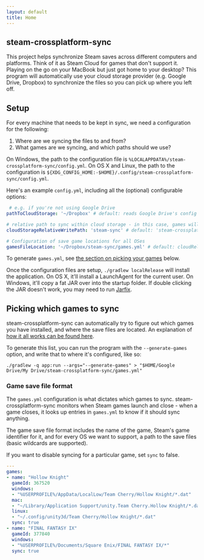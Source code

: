 ```yaml
---
layout: default
title: Home
---
```



## steam-crossplatform-sync

This project helps synchronize Steam saves across different computers and
platforms. Think of it as Steam Cloud for games that don't support it. Playing
on the go on your MacBook but just got home to your desktop? This program will
automatically use your cloud storage provider (e.g. Google Drive, Dropbox) to
synchronize the files so you can pick up where you left off.

## Setup

For every machine that needs to be kept in sync, we need a configuration for
the following:

1. Where are we syncing the files to and from?
2. What games are we syncing, and which paths should we use?

On Windows, the path to the configuration file is
`%LOCALAPPDATA%/steam-crossplatform-sync/config.yml`. On OS X and Linux, the
path to the configuration is
`${XDG_CONFIG_HOME:-$HOME}/.config/steam-crossplatform-sync/config.yml`.

Here's an example `config.yml`, including all the (optional) configurable
options:

```yml
 # e.g. if you're not using Google Drive
pathToCloudStorage: '~/Dropbox' # default: reads Google Drive's config to find your Drive location

# relative path to sync within cloud storage - in this case, games will be synced into ~/Dropbox/steam-sync
cloudStorageRelativeWritePath: 'steam-sync' # default: 'steam-crossplatform-sync'

# Configuration of save game locations for all OSes
gamesFileLocation: '~/Dropbox/steam-sync/games.yml' # default: cloudRelativeWritePath/games.yml
```

To generate `games.yml`, see [the section on picking your games](#picking-which-games-to-sync)
below.

Once the configuration files are setup, `./gradlew localRelease` will install
the application. On OS X, it'll install a LaunchAgent for the current user. On
Windows, it'll copy a fat JAR over into the startup folder. If double clicking
the JAR doesn't work, you may need to run [Jarfix][jarfix].

[jarfix]: https://johann.loefflmann.net/en/software/jarfix/index.html

## Picking which games to sync

steam-crossplatform-sync can automatically try to figure out which games you
have installed, and where the save files are located. An explanation of
[how it all works can be found here](how-it-works.html).

To generate this list, you can run the program with the `--generate-games`
option, and write that to where it's configured, like so:

```
./gradlew -q app:run --args="--generate-games" > "$HOME/Google Drive/My Drive/steam-crossplatform-sync/games.yml"
```

### Game save file format

The `games.yml` configuration is what dictates which games to sync.
steam-crossplatform-sync monitors when Steam games launch and close - when a
game closes, it looks up entries in `games.yml` to know if it should sync
anything.

The game save file format includes the name of the game, Steam's game
identifier for it, and for every OS we want to support, a path to the save
files (basic wildcards are supported).

If you want to disable syncing for a particular game, set `sync` to false.

```yml
---
games:
- name: "Hollow Knight"
  gameId: 367520
  windows:
  - "%USERPROFILE%/AppData/LocalLow/Team Cherry/Hollow Knight/*.dat"
  mac:
  - "~/Library/Application Support/unity.Team Cherry.Hollow Knight/*.dat"
  linux:
  - "~/.config/unity3d/Team Cherry/Hollow Knight/*.dat"
  sync: true
- name: "FINAL FANTASY IX"
  gameId: 377840
  windows:
  - "%USERPROFILE%/Documents/Square Enix/FINAL FANTASY IX/*"
  sync: true
```
